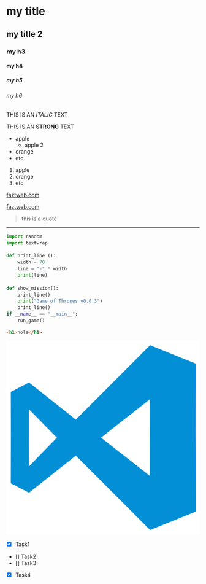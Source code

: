 <!-- HEADINGS -->


# my title
## my title 2

### my h3

#### my h4

##### my h5
###### my h6

<!-- ITALIC-->
THIS IS AN *ITALIC* TEXT

<!-- STRONG-->
THIS IS AN **STRONG** TEXT


<!-- UL-->

* apple
    * apple 2
* orange
* etc

1. apple
2. orange
3. etc

[faztweb.com](https://www.faztweb.com)

[faztweb.com](https://www.faztweb.com "tomaaaa")

> this is a quote

---

```python
import random
import textwrap

def print_line ():
    width = 70 
    line = "-" * width
    print(line)

def show_mission():
    print_line()
    print("Game of Thrones v0.0.3")
    print_line()
if __name__ == "__main__":
    run_game()
```

```html
<h1>hola</h1>
```

![visual studio code logo](vscode.png "vscode logo")

<!-- GITHUB MARKDOWN-->

* [x] Task1
* [] Task2
* [] Task3
* [x] Task4
